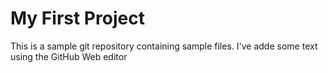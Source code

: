 # My First Project

This is a sample git repository containing sample files. I've adde some text using the GitHub Web editor